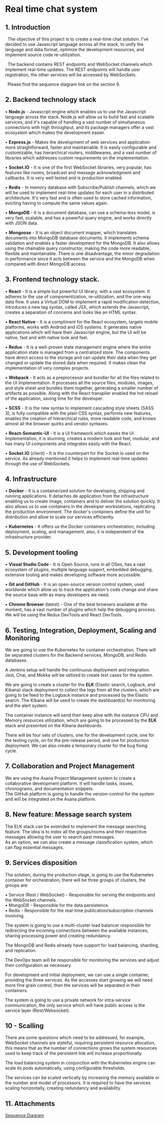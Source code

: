 # Real time chat system

## 1. Introduction

&nbsp;&nbsp;The objective of this project is to create a real-time chat solution. I've decided to use Javascript language across all the stack, to unify the language and data format, optimize the development resources, and implement source code re-utilization.

&nbsp;&nbsp;The backend contains REST endpoints and WebSocket channels which implement real-time updates. The REST endpoints will handle user registration, the other services will be accessed by WebSockets.

&nbsp;&nbsp;Please find the sequence diagram link on the section 9.

## 2. Backend technology stack

• **Node.js** - Javascript engine which enables us to use the Javascript language across the stack. Node.js will allow us to build fast and scalable services, and it's capable of handling a vast number of simultaneous connections with high throughput, and its package managers offer a vast ecosystem which makes the development easier.

• **Express.js** - Makes the development of web services and application more straightforward, faster and maintainable. It is easily configurable and customizable, has hierarchical routers, middlewares, and a vast number of libraries which addresses custom requirements on the implementation.

• **Socket.IO** - It is one of the first WebSocket libraries, very popular, has features like rooms, broadcast and message acknowledgment and callbacks. It is very well tested and is production enabled.

• **Redis** - In memory database with Subscribe/Publish channels, which we will be used to implement real-time updates for each user in a distributed architecture. It's very fast and is often used to store cached information, evicting having to compute the same values again.

• **MongoDB** - It is a document database, can use a schema-less model, is very fast, scalable, and has a powerful query engine, and works directly with JSON data.

• **Mongoose** - It is an object document mapper, which translates documents into MongoDB database documents. It implements schema validation and enables a faster development for the MongoDB. It also allows using the chainable query constructor, making the code more readable, flexible and maintainable. There is one disadvantage, the minor degradation in performance since it acts between the service and the MongoDB when compared with direct MongoDB access.

## 3. Frontend technology stack.

• **React** - It is a simple but powerful UI library, with a vast ecosystem. It adheres to the use of componentization, re-utilization, and the one-way data flow. It uses a Virtual DOM to implement a rapid modification detection, introduces a new tag syntax, called JSX, which extends the Javascript, creates a separation of concerns and looks like an HTML syntax.

• **React Native** - It is a compliment for the React ecosystem, targets mobile platforms, works with Android and iOS systems. It generates native applications which will have their Javascript engine, but the UI will be native, fast and with native look and feel.

• **Redux** - It is a well-proven state management engine where the entire application state is managed from a centralized store. The components have direct access to the storage and can update their data when they get changed or update the stored data when required. It makes clean the implementation of very complex projects.

• **Webpack** - It acts as a preprocessor and bundler for all the files related to the UI implementation. It processes all the source files, modules, images, and style sheet and bundles them together, generating a smaller number of artifacts as possible. Along with the React transpiler enabled the hot reload of the application, saving time for the developer.

• **SCSS** - It is the new syntax to implement cascading style sheets (SASS 3), is fully compatible with the plain CSS syntax, performs new features, enables the creation of hierarchical rules, more readable code, and knows almost all the browser quirks and vendor syntaxes.

• **React-Semantic-UI** - It is a UI framework which easies the UI implementation, it is stunning, creates a modern look and feel, modular,  and has many UI components and integrates easily with the React.

• **Socket.IO** (client) - It is the counterpart for the Socket.io used on the service. As already mentioned it helps to implement real-time updates through the use of WebSockets.

## 4. Infrastructure

• **Docker** - It is a containerized solution for developing, shipping and running applications. It detaches de application from the infrastructure enabling us to create image, containers and to deliver the solution quickly. It also allows us to use containers in the developer workstations, replicating the production environment. The docker's containers define the unit for distribution and allow to scale our services efficiently.

• **Kubernetes** - It offers us the Docker containers orchestration, including deployment, scaling, and management, also,  it is independent of the infrastructure provider.

## 5. Development tooling

• **Visual Studio Code** - It is Open Source, runs in all OSes, has a vast ecosystem of plugins, multiple language support, embedded debugging, extensive tooling and makes developing software more accessible.

• **Git and GitHub** - It is an open-source version control system, used worldwide which allow us to track the application's code change and share the source base with as many developers we need.

• **Chrome Browser** (latest) - One of the best browsers available at the moment, has a vast number of plugins which help the debugging process. We will be using the Redux DevTools and React DevTools.

## 6.  Testing, Integration, Deployment, Scaling and Monitoring

We are going to use the Kubernetes for container orchestration. There will be separated clusters for the Backend services, MongoDB, and Redis databases.

A Jenkins setup will handle the continuous deployment and integration. Jest, Chai, and Mokka will be utilized to create test cases for the system.

We are going to create a cluster for the **ELK** (Elastic search, Logback, and Kibana) stack deployment to collect the logs from all the clusters, which are going to be feed to the Logback instance and processed by the Elastic search. The Kibana will be used to create the dashboard(s) for monitoring and the alert system.

The container instance will send their keep alive with the instance CPU and Memory resources utilization, which are going to be processed by the **ELK** stack and presented on the Kibana dashboards.

There will be four sets of clusters, one for the development cycle, one for the testing cycle, on for the pre-release period, and one for production deployment. We can also create a temporary cluster for the bug fixing cycle.

## 7. Collaboration and Project Management

We are using the Asana Project Management system to create a collaborative development platform. It will handle tasks, issues, chronograms, and documentation snippets.\
The GitHub platform is going to handle the version-control for the system and will be integrated on the Asana platform.

## 8. New feature: Message search system

The ELK stack can be extended to implement the message searching feature. The idea is to index all the groups/rooms and their respective messages allowing the user to search past messages.\
As an option, we can also create a message classification system, which can flag essential messages.

## 9. Services disposition

  The solution, during the production stage, is going to use the Kubernetes container for orchestration, there will be three groups of clusters, the groups are:

  • Service (Rest / WebSocket) - Responsible for serving the endpoints and the WebSocket channels.\
  • MongoDB - Responsible for the data persistence.\
  • Redis - Responsible for the real-time publication/subscription channels involving.

  The system is going to use a multi-cluster load balancer responsible for redirecting the incoming connections between the available instances, sharing processing power and creating redundancy.

  The MongoDB and Redis already have support for load balancing, sharding, and replication.

  The DevOps team will be responsible for monitoring the services and adjust their configuration as necessary.

  For development and initial deployment, we can use a single container, providing the three services. As the accesses start growing we will need more fine grain control, then the services will be separated in their containers.

  The system is going to use a private network for intra-service communication, the only service which will have public access is the service layer (Rest/Websocket).

## 10 - Scalling

  There are some questions which need to be addressed, for example, WebSocket channels are stateful, requiring persistent resource allocation, this means that as the number of connections grows the system resources used to keep track of the persistent link will increase proportionally.
  
  The load balancing system in conjunction with the Kubernetes engine can scale its pods automatically, using configurable thresholds.

  The services can be scaled vertically by increasing the memory available or the number and model of processors. It is required to have the services scaling horizontally, creating redundancy and availability.

## 11. Attachments

  [Sequence Diagram](./Sequence_diagram.pdf)











	
		
	
		
	